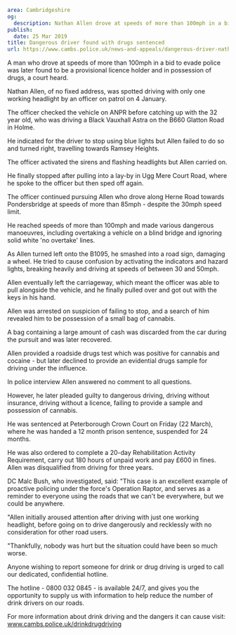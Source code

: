 ```yaml
area: Cambridgeshire
og:
  description: Nathan Allen drove at speeds of more than 100mph in a bid to evade police
publish:
  date: 25 Mar 2019
title: Dangerous driver found with drugs sentenced
url: https://www.cambs.police.uk/news-and-appeals/dangerous-driver-nathan-allen-drugs
```

A man who drove at speeds of more than 100mph in a bid to evade police was later found to be a provisional licence holder and in possession of drugs, a court heard.

Nathan Allen, of no fixed address, was spotted driving with only one working headlight by an officer on patrol on 4 January.

The officer checked the vehicle on ANPR before catching up with the 32 year old, who was driving a Black Vauxhall Astra on the B660 Glatton Road in Holme.

He indicated for the driver to stop using blue lights but Allen failed to do so and turned right, travelling towards Ramsey Heights.

The officer activated the sirens and flashing headlights but Allen carried on.

He finally stopped after pulling into a lay-by in Ugg Mere Court Road, where he spoke to the officer but then sped off again.

The officer continued pursuing Allen who drove along Herne Road towards Pondersbridge at speeds of more than 85mph - despite the 30mph speed limit.

He reached speeds of more than 100mph and made various dangerous manoeuvres, including overtaking a vehicle on a blind bridge and ignoring solid white 'no overtake' lines.

As Allen turned left onto the B1095, he smashed into a road sign, damaging a wheel. He tried to cause confusion by activating the indicators and hazard lights, breaking heavily and driving at speeds of between 30 and 50mph.

Allen eventually left the carriageway, which meant the officer was able to pull alongside the vehicle, and he finally pulled over and got out with the keys in his hand.

Allen was arrested on suspicion of failing to stop, and a search of him revealed him to be possession of a small bag of cannabis.

A bag containing a large amount of cash was discarded from the car during the pursuit and was later recovered.

Allen provided a roadside drugs test which was positive for cannabis and cocaine - but later declined to provide an evidential drugs sample for driving under the influence.

In police interview Allen answered no comment to all questions.

However, he later pleaded guilty to dangerous driving, driving without insurance, driving without a licence, failing to provide a sample and possession of cannabis.

He was sentenced at Peterborough Crown Court on Friday (22 March), where he was handed a 12 month prison sentence, suspended for 24 months.

He was also ordered to complete a 20-day Rehabilitation Activity Requirement, carry out 180 hours of unpaid work and pay £600 in fines. Allen was disqualified from driving for three years.

DC Malc Bush, who investigated, said: "This case is an excellent example of proactive policing under the force's Operation Raptor, and serves as a reminder to everyone using the roads that we can't be everywhere, but we could be anywhere.

"Allen initially aroused attention after driving with just one working headlight, before going on to drive dangerously and recklessly with no consideration for other road users.

"Thankfully, nobody was hurt but the situation could have been so much worse.

Anyone wishing to report someone for drink or drug driving is urged to call our dedicated, confidential hotline.

The hotline - 0800 032 0845 - is available 24/7, and gives you the opportunity to supply us with information to help reduce the number of drink drivers on our roads.

For more information about drink driving and the dangers it can cause visit: www.cambs.police.uk/drinkdrugdriving
